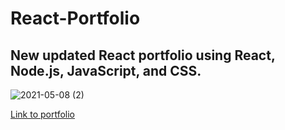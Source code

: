 # React-Portfolio


## New updated React portfolio using React, Node.js, JavaScript, and CSS.

![2021-05-08 (2)](https://user-images.githubusercontent.com/65925169/117554612-a8eb7a00-b00d-11eb-8fc8-0795b308409c.png)




[Link to portfolio](https://mando619.github.io/React-Portfolio/#/)